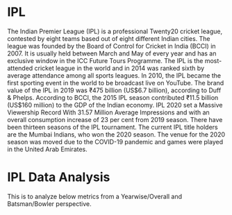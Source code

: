 # IPL

The Indian Premier League (IPL) is a professional Twenty20 cricket league, contested by eight teams based out of eight different Indian cities. 
The league was founded by the Board of Control for Cricket in India (BCCI) in 2007. It is usually held between March and May of every year and has an exclusive window in the ICC Future Tours Programme.
The IPL is the most-attended cricket league in the world and in 2014 was ranked sixth by average attendance among all sports leagues. 
In 2010, the IPL became the first sporting event in the world to be broadcast live on YouTube. The brand value of the IPL in 2019 was ₹475 billion (US$6.7 billion), according to Duff & Phelps. 
According to BCCI, the 2015 IPL season contributed ₹11.5 billion (US$160 million) to the GDP of the Indian economy. 
IPL 2020 set a Massive Viewership Record With 31.57 Million Average Impressions and with an overall consumption increase of 23 per cent from 2019 season.
There have been thirteen seasons of the IPL tournament. The current IPL title holders are the Mumbai Indians, who won the 2020 season.
The venue for the 2020 season was moved due to the COVID-19 pandemic and games were played in the United Arab Emirates.

# IPL Data Analysis

This is to analyze below metrics from a Yearwise/Overall and Batsman/Bowler perspective.

